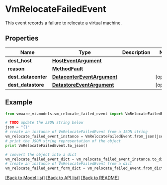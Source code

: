 # VmRelocateFailedEvent

This event records a failure to relocate a virtual machine. 

## Properties
Name | Type | Description | Notes
------------ | ------------- | ------------- | -------------
**dest_host** | [**HostEventArgument**](HostEventArgument.md) |  | 
**reason** | [**MethodFault**](MethodFault.md) |  | 
**dest_datacenter** | [**DatacenterEventArgument**](DatacenterEventArgument.md) |  | [optional] 
**dest_datastore** | [**DatastoreEventArgument**](DatastoreEventArgument.md) |  | [optional] 

## Example

```python
from vmware_vi.models.vm_relocate_failed_event import VmRelocateFailedEvent

# TODO update the JSON string below
json = "{}"
# create an instance of VmRelocateFailedEvent from a JSON string
vm_relocate_failed_event_instance = VmRelocateFailedEvent.from_json(json)
# print the JSON string representation of the object
print VmRelocateFailedEvent.to_json()

# convert the object into a dict
vm_relocate_failed_event_dict = vm_relocate_failed_event_instance.to_dict()
# create an instance of VmRelocateFailedEvent from a dict
vm_relocate_failed_event_form_dict = vm_relocate_failed_event.from_dict(vm_relocate_failed_event_dict)
```
[[Back to Model list]](../README.md#documentation-for-models) [[Back to API list]](../README.md#documentation-for-api-endpoints) [[Back to README]](../README.md)


